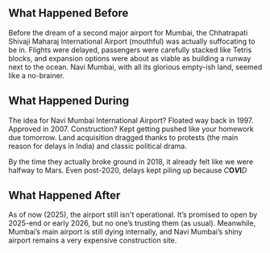 ## What Happened Before

Before the dream of a second major airport for Mumbai, the Chhatrapati Shivaji Maharaj International Airport (mouthful) was actually suffocating to be in. Flights were delayed, passengers were carefully stacked like Tetris blocks, and expansion options were about as viable as building a runway next to the ocean. Navi Mumbai, with all its glorious empty-ish land, seemed like a no-brainer.

## What Happened During

The idea for Navi Mumbai International Airport? Floated way back in 1997. Approved in 2007. Construction? Kept getting pushed like your homework due tomorrow. Land acquisition dragged thanks to protests (the main reason for delays in India) and classic political drama. 

By the time they actually broke ground in 2018, it already felt like we were halfway to Mars. Even post-2020, delays kept piling up because *C***O*****V*****I***D*

## What Happened After

As of now (2025), the airport still isn't operational. It’s promised to open by 2025-end or early 2026, but no one’s trusting them (as usual). Meanwhile, Mumbai’s main airport is still dying internally, and Navi Mumbai’s shiny airport remains a very expensive construction site.
